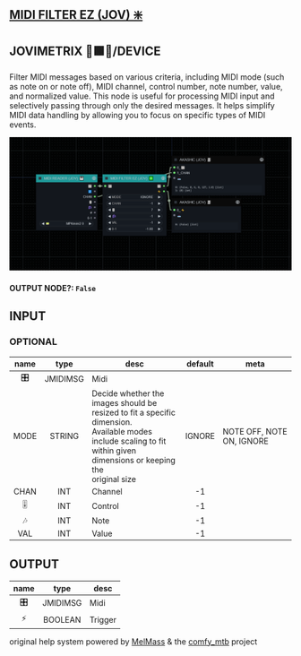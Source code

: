 ## [MIDI FILTER EZ (JOV) ❇️](https://github.com/Amorano/Jovimetrix-examples/blob/master/node/MIDI%20FILTER%20EZ/MIDI%20FILTER%20EZ.md)

## JOVIMETRIX 🔺🟩🔵/DEVICE


Filter MIDI messages based on various criteria, including MIDI mode (such as note on or note off), MIDI channel, control number, note number, value, and normalized value. This node is useful for processing MIDI input and selectively passing through only the desired messages. It helps simplify MIDI data handling by allowing you to focus on specific types of MIDI events.


![MIDI FILTER EZ](https://raw.githubusercontent.com/Amorano/Jovimetrix-examples/master/node/MIDI%20FILTER%20EZ/MIDI%20FILTER%20EZ.png)

#### OUTPUT NODE?: `False`

## INPUT

### OPTIONAL

name | type | desc | default | meta
:---:|:---:|---|:---:|---
🎛️  |  JMIDIMSG  | Midi |  | 
MODE  |  STRING  | Decide whether the images should be<br>resized to fit a specific dimension.<br>Available modes include scaling to fit<br>within given dimensions or keeping the<br>original size | IGNORE | NOTE OFF, NOTE ON, IGNORE
CHAN  |  INT  | Channel | -1 | 
🎚️  |  INT  | Control | -1 | 
🎶  |  INT  | Note | -1 | 
VAL  |  INT  | Value | -1 | 

## OUTPUT

name | type | desc
:---:|:---:|---
🎛️  |  JMIDIMSG  | Midi 
⚡  |  BOOLEAN  | Trigger 

original help system powered by [MelMass](https://github.com/melMass) & the [comfy_mtb](https://github.com/melMass/comfy_mtb) project